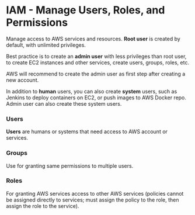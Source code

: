 # IAM - Manage Users, Roles, and Permissions

Manage access to AWS services and resources. **Root user** is created by default, with unlimited privileges.

Best practice is to create an **admin user** with less privileges than root user, to create EC2 instances and other services, create users, groups, roles, etc. 

AWS will recommend to create the admin user as first step after creating a new account.

In addition to **human** users, you can also create **system** users, such as Jenkins to deploy containers on EC2, or push images to AWS Docker repo. Admin user can also create these system users.

### Users
**Users** are humans or systems that need access to AWS account or services.

### Groups
Use for granting same permissions to multiple users.

### Roles
For granting AWS services access to other AWS services (policies cannot be assigned directly to services; must assign the policy to the role, then assign the role to the service).
